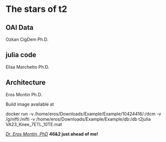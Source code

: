 # The stars of t2


## OAI Data
Ozkan CigDem Ph.D.


## julia code 
Elisa Marchetto Ph.D.

## Architecture
Eros Montin Ph.D.

Build image available at



docker run -v /home/eros/Downloads/Example/Example/10424416/:/dcm -v /g/nifti:/nifti -v /home/eros/Downloads/Example/Example/db:/db t2julia VA23_Knee_7ETL_10TE.mat


[*Dr. Eros Montin, PhD*](http://biodimensional.com)
**46&2 just ahead of me!**